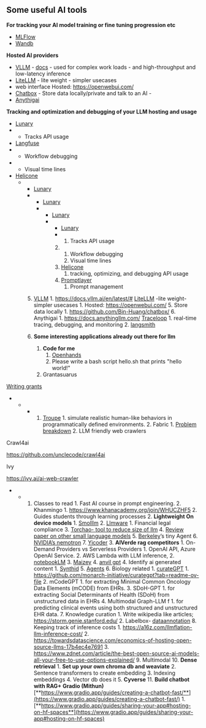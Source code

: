 ## Some useful AI tools
**For tracking your AI model training or fine tuning progression etc**
- [MLFlow](https://mlflow.org/)
- [Wandb](https://wandb.ai/home)

**Hosted AI providers**

- [VLLM](https://github.com/vllm-project/vllm)
        - [docs](https://docs.vllm.ai/en/latest/#)
            - used for complex work loads
            - and high-throughput and low-latency inference
- [LiteLLM](https://docs.litellm.ai/docs/)
        - lite weight
        - simpler usecases
- web interface Hosted: <https://openwebui.com/>
- [Chatbox](<https://github.com/Bin-Huang/chatbox/>)
        - Store data locally/private and talk to an AI
        - 
- [Anythigai](https://docs.anythingllm.com/)

**Tracking and optimization and debugging of your LLM hosting and usage**

- [Lunary](https://lunary.ai/)
- -  Tracks API usage
- [Langfuse](https://github.com/langfuse/langfuse)
- - Workflow debugging
- - Visual time lines
- [Helicone](https://www.helicone.ai/)
    - - [Lunary](https://lunary.ai/)
      - - [Lunary](https://lunary.ai/)
        - - [Lunary](https://lunary.ai/)
          - - [Lunary](https://lunary.ai/)
            - 
                1. Tracks API usage
            2. 
                1. Workflow debugging
                2. Visual time lines
            3. [Helicone](https://www.helicone.ai/)
                1. tracking, optimizing, and debugging API usage
            4. [Promptlayer](https://www.promptlayer.com/)
                1. Prompt management


        

      5.  [VLLM](https://github.com/vllm-project/vllm)
                1. <https://docs.vllm.ai/en/latest/#>
          [LiteLLM](https://docs.litellm.ai/docs/) -lite weight- simpler usecases
                1. Hosted: <https://openwebui.com/>
            5. Store data locally
                1. <https://github.com/Bin-Huang/chatbox/>
            6. Anythigai
                1. <https://docs.anythingllm.com/>
          [Traceloop](https://www.traceloop.com/)
                1.  real-time tracing, debugging, and monitoring
            2.  [langsmith](https://www.langchain.com/langsmith)

      7. **Some interesting applications already out there for llm**
            1. **Code for me**
                1. [Openhands](https://docs.all-hands.dev/modules/usage/getting-started)
                2. Please write a bash script hello.sh that prints "hello world!"
            2. Grantasuarus

[Writing grants](https://sc.edu/about/offices_and_divisions/research/news_and_pubs/news/2024/20241009_AI_Roadmap_Launch.php)

- - - 1. [Troupe](https://github.com/microsoft/TinyTroupe)
                1.  simulate realistic human-like behaviors in programmatically defined environments.
            2.  Fabric
                1.  [Problem breakdown](https://github.com/danielmiessler/fabric)
                2.  LLM friendly web crawlers

Crawl4ai

<https://github.com/unclecode/crawl4ai>

Ivy

<https://ivy.ai/ai-web-crawler>

- - 1. Classes to read
            1.  Fast AI course in prompt engineering.
            2.  Khanmingo
                1.  <https://www.khanacademy.org/join/WHUCZHF5>
                2.  Guides students through learning processes
        2.  **Lightweight On device models**
            1.  [Smolllm](https://huggingface.co/HuggingFaceTB/SmolLM2-1.7B-Instruct)
            2.  [Llmware](https://llmware.ai/)
                1.  Financial legal compliance
            3.  [Torchao- tool to reduce size of llm](https://pytorch.org/blog/pytorch-native-architecture-optimization/)
            4.  [Review paper on other small language models](https://arxiv.org/abs/2409.15790)
            5.  [Berkeley](https://huggingface.co/squeeze-ai-lab/TinyAgent-ToolRAG)’s tiny Agent
            6.  [NVIDIA’s nemotron](https://www.marktechpost.com/2024/09/14/nvidia-open-sources-nemotron-mini-4b-instruct-a-4096-token-capacity-small-language-model-designed-for-roleplaying-function-calling-and-efficient-on-device-deployment-with-32-attention-heads-and-9/)
            7.  [Yicoder](https://github.com/01-ai/Yi-Coder)
        3.  **AIVerde rag competitors**
            1.  On-Demand Providers vs Serverless Providers
                1.  OpenAI API, Azure OpenAI Service.
                2.  AWS Lambda with LLM inference,
            2.  [notebookLM](https://notebooklm.google.com/?authuser=1&original_referer=https:%2F%2Fduckduckgo.com%23)
            3.  [Maizey](https://www.youtube.com/watch?v=Lkyy1cvQiKA)
            4.  [anvil gpt](https://www.rcac.purdue.edu/knowledge/anvil/anvilgpt)
        4.  Identify ai generated content
            1.  [Synthid](https://deepmind.google/technologies/synthid/)
        5.  [Agents](https://lilianweng.github.io/posts/2023-06-23-agent/)
        6.  Biology related
            1.  [curateGPT](https://arxiv.org/abs/2411.00046)
                1.  <https://github.com/monarch-initiative/curategpt?tab=readme-ov-file>
            2.  mCodeGPT
                1.  for extracting Minimal Common Oncology Data Elements (mCODE) from EHRs.
            3.  SDoH-GPT
                1.  for extracting Social Determinants of Health (SDoH) from unstructured data in EHRs
            4.  Multimodal Graph-LLM f
                1.  for predicting clinical events using both structured and unstructured EHR data.
        7.  Knowledge curation
            1.  Write wikipedia like articles; <https://storm.genie.stanford.edu/>
            2.  Labelbox- [dataannotation](https://docs.labelbox.com/)
        8.  Keeping track of inference costs
            1.  <https://a16z.com/llmflation-llm-inference-cost/>
            2.  <https://towardsdatascience.com/economics-of-hosting-open-source-llms-17b4ec4e7691>
            3.  <https://www.zdnet.com/article/the-best-open-source-ai-models-all-your-free-to-use-options-explained/>
        9.  Multimodal
        10. **Dense retrieval**
            1.  **Set up your own chroma db and weaviate**
            2.  Sentence transformers to create embedding
            3.  Indexing embeddings
            4.  Vector db does it
            5.  **Cyverse**
        11. **Build chatbot with RAG+ Gradio (Mithun)** [**https://www.gradio.app/guides/creating-a-chatbot-fast/**](https://www.gradio.app/guides/creating-a-chatbot-fast/)
            1.  [**https://www.gradio.app/guides/sharing-your-app#hosting-on-hf-spaces**](https://www.gradio.app/guides/sharing-your-app#hosting-on-hf-spaces)

